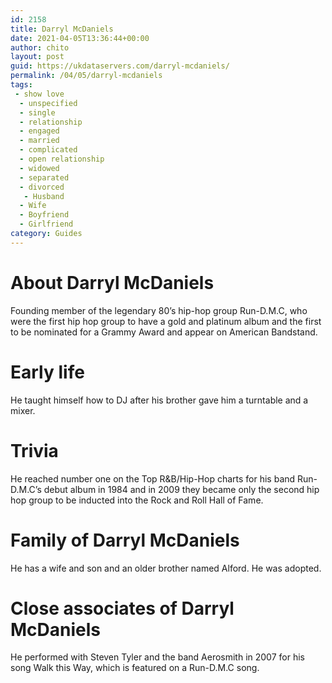 ```yaml
---
id: 2158
title: Darryl McDaniels
date: 2021-04-05T13:36:44+00:00
author: chito
layout: post
guid: https://ukdataservers.com/darryl-mcdaniels/
permalink: /04/05/darryl-mcdaniels
tags:
 - show love
  - unspecified
  - single
  - relationship
  - engaged
  - married
  - complicated
  - open relationship
  - widowed
  - separated
  - divorced
   - Husband
  - Wife
  - Boyfriend
  - Girlfriend
category: Guides
---
```




  
  
#  About Darryl McDaniels
                  
                  
                  
Founding member of the legendary 80&#8217;s hip-hop group Run-D.M.C, who were the first hip hop group to have a gold and platinum album and the first to be nominated for a Grammy Award and appear on American Bandstand.
                  
                
                
                
# Early life
                  
                  
                  
He taught himself how to DJ after his brother gave him a turntable and a mixer.
                  
                
                
                
# Trivia
                  
                  
                  
He reached number one on the Top R&B/Hip-Hop charts for his band Run-D.M.C&#8217;s debut album in 1984 and in 2009 they became only the second hip hop group to be inducted into the Rock and Roll Hall of Fame.
                  
                
                
                
# Family of Darryl McDaniels
                  
                  
                  
He has a wife and son and an older brother named Alford. He was adopted.
                  
                
                
                
# Close associates of Darryl McDaniels
                  
                  
                  
He performed with Steven Tyler and the band Aerosmith in 2007 for his song Walk this Way, which is featured on a Run-D.M.C song.
                  
                
              
            
          
          
          
    
    
  
